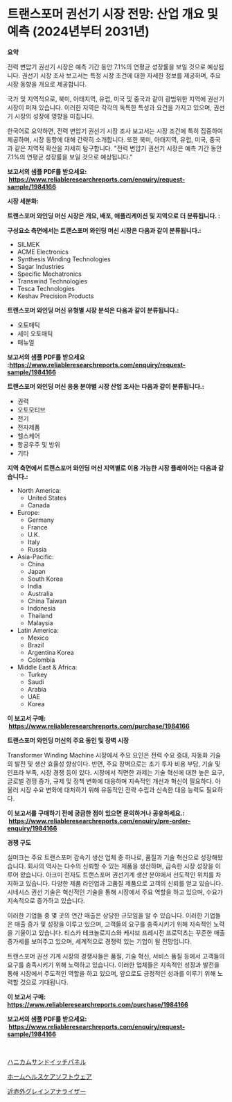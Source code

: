<p><h1>트랜스포머 권선기 시장 전망: 산업 개요 및 예측 (2024년부터 2031년)</h1></p><p><strong>요약</strong></p>
<p><p>전력 변압기 권선기 시장은 예측 기간 동안 7.1%의 연평균 성장률을 보일 것으로 예상됩니다. 권선기 시장 조사 보고서는 특정 시장 조건에 대한 자세한 정보를 제공하며, 주요 시장 동향을 개요로 제공합니다. </p><p>국가 및 지역적으로, 북미, 아태지역, 유럽, 미국 및 중국과 같이 광범위한 지역에 권선기 시장이 퍼져 있습니다. 이러한 지역은 각각의 독특한 특성과 요건을 가지고 있으며, 권선기 시장의 성장에 영향을 미칩니다.</p><p>한국어로 요약하면, 전력 변압기 권선기 시장 조사 보고서는 시장 조건에 특히 집중하여 제공하며, 시장 동향에 대해 간략히 소개합니다. 또한 북미, 아태지역, 유럽, 미국, 중국과 같은 지역적 확산을 자세히 탐구합니다. "전력 변압기 권선기 시장은 예측 기간 동안 7.1%의 연평균 성장률을 보일 것으로 예상됩니다."</p></p>
<p><strong>보고서의 샘플 PDF를 받으세요: &nbsp;<a href="https://www.reliableresearchreports.com/enquiry/request-sample/1984166">https://www.reliableresearchreports.com/enquiry/request-sample/1984166</a></strong></p>
<p><strong>시장 세분화:</strong></p>
<p><strong> 트랜스포머 와인딩 머신 시장은 개요, 배포, 애플리케이션 및 지역으로 더 분류됩니다. :</strong></p>
<p><strong>구성요소 측면에서는 트랜스포머 와인딩 머신 시장은 다음과 같이 분류됩니다.:</strong></p>
<p><ul><li>SILMEK</li><li>ACME Electronics</li><li>Synthesis Winding Technologies</li><li>Sagar Industries</li><li>Specific Mechatronics</li><li>Transwind Technologies</li><li>Tesca Technologies</li><li>Keshav Precision Products</li></ul></p>
<p><strong> 트랜스포머 와인딩 머신 유형별 시장 분석은 다음과 같이 분류됩니다.:</strong></p>
<p><ul><li>오토매틱</li><li>세미 오토매틱</li><li>매뉴얼</li></ul></p>
<p><strong>보고서의 샘플 PDF를 받으세요 :<a href="https://www.reliableresearchreports.com/enquiry/request-sample/1984166">https://www.reliableresearchreports.com/enquiry/request-sample/1984166</a></strong></p>
<p><strong> 트랜스포머 와인딩 머신 응용 분야별 시장 산업 조사는 다음과 같이 분류됩니다.:</strong></p>
<p><ul><li>권력</li><li>오토모티브</li><li>전기</li><li>전자제품</li><li>헬스케어</li><li>항공우주 및 방위</li><li>기타</li></ul></p>
<p><strong>지역 측면에서 트랜스포머 와인딩 머신 지역별로 이용 가능한 시장 플레이어는 다음과 같습니다.:</strong></p>
<p><ul>
    <li>
        North America:
        <ul>
            <li>United States</li>
            <li>Canada</li>
        </ul>
    </li>
    <li>
        Europe:
        <ul>
            <li>Germany</li>
            <li>France</li>
            <li>U.K.</li>
            <li>Italy</li>
            <li>Russia</li>
        </ul>
    </li>
    <li>
        Asia-Pacific:
        <ul>
            <li>China</li>
            <li>Japan</li>
            <li>South Korea</li>
            <li>India</li>
            <li>Australia</li>
            <li>China Taiwan</li>
            <li>Indonesia</li>
            <li>Thailand</li>
            <li>Malaysia</li>
        </ul>
    </li>
    <li>
        Latin America:
        <ul>
            <li>Mexico</li>
            <li>Brazil</li>
            <li>Argentina Korea</li>
            <li>Colombia</li>
        </ul>
    </li>
    <li>
        Middle East & Africa:
        <ul>
            <li>Turkey</li>
            <li>Saudi</li>
            <li>Arabia</li>
            <li>UAE</li>
            <li>Korea</li>
        </ul>
    </li>
    </ul></p>
<p><strong>이 보고서 구매: &nbsp;<a href="https://www.reliableresearchreports.com/purchase/1984166">https://www.reliableresearchreports.com/purchase/1984166</a></strong></p>
<p><strong>트랜스포머 와인딩 머신의 주요 동인 및 장벽 시장</strong></p>
<p><p>Transformer Winding Machine 시장에서 주요 요인은 전력 수요 증대, 자동화 기술의 발전 및 생산 효율성 향상이다. 반면, 주요 장벽으로는 초기 투자 비용 부담, 기술 및 인프라 부족, 시장 경쟁 등이 있다. 시장에서 직면한 과제는 기술 혁신에 대한 높은 요구, 글로벌 경쟁 증가, 규제 및 정책 변화에 대응하며 지속적인 개선과 혁신이 필요하다. 아울러 시장 수요 변화에 대처하기 위해 유동적인 전략 수립과 신속한 대응 능력도 필요하다.</p></p>
<p><strong>이 보고서를 구매하기 전에 궁금한 점이 있으면 문의하거나 공유하세요.: &nbsp;<a href="https://www.reliableresearchreports.com/enquiry/pre-order-enquiry/1984166">https://www.reliableresearchreports.com/enquiry/pre-order-enquiry/1984166</a></strong></p>
<p><strong>경쟁 구도</strong></p>
<p><p>실머크는 주요 트랜스포머 감속기 생산 업체 중 하나로, 품질과 기술 혁신으로 성장해왔습니다. 회사의 역사는 다수의 신뢰할 수 있는 제품을 생산하며, 급속한 시장 성장을 이루어 왔습니다. 아크미 전자도 트랜스포머 권선기계 생산 분야에서 선도적인 위치를 차지하고 있습니다. 다양한 제품 라인업과 고품질 제품으로 고객의 신뢰를 얻고 있습니다. 시네시스 권선 기술은 혁신적인 기술을 통해 시장에서 주요 역할을 하고 있으며, 수요가 지속적으로 증가하고 있습니다.</p><p>이러한 기업들 중 몇 곳의 연간 매출은 상당한 규모임을 알 수 있습니다. 이러한 기업들은 매출 증가 및 성장을 이루고 있으며, 고객들의 요구를 충족시키기 위해 지속적인 노력을 기울이고 있습니다. 티스카 테크놀로지스와 케샤브 프레시전 프로덕츠는 꾸준한 매출 증가세를 보여주고 있으며, 세계적으로 경쟁력 있는 기업이 될 전망입니다.</p><p>트랜스포머 권선 기계 시장의 경쟁사들은 품질, 기술 혁신, 서비스 품질 등에서 고객들의 요구를 충족시키기 위해 노력하고 있습니다. 이러한 업체들은 지속적인 성장과 발전을 통해 시장에서 주도적인 역할을 하고 있으며, 앞으로도 긍정적인 성과를 이루기 위해 노력할 것으로 기대됩니다.</p></p>
<p><strong>이 보고서 구매: &nbsp; <a href="https://www.reliableresearchreports.com/purchase/1984166">https://www.reliableresearchreports.com/purchase/1984166</a></strong></p>
<p><strong>보고서의 샘플 PDF를 받으세요: &nbsp;<a href="https://www.reliableresearchreports.com/enquiry/request-sample/1984166">https://www.reliableresearchreports.com/enquiry/request-sample/1984166</a></strong><strong></strong></p>
<p>&nbsp;</p>
<p><p><a href="https://github.com/one-cool-chick/Market-Research-Report-List-1/blob/main/33038548806.md">ハニカムサンドイッチパネル</a></p><p><a href="https://github.com/luffiazaza/Market-Research-Report-List-1/blob/main/27305018805.md">ホームヘルスケアソフトウェア</a></p><p><a href="https://medium.com/@nicolaseller56452023/nir%E3%82%B0%E3%83%AC%E3%82%A4%E3%83%B3%E3%82%A2%E3%83%8A%E3%83%A9%E3%82%A4%E3%82%B6%E3%83%BC%E5%B8%82%E5%A0%B4%E3%81%AE%E8%A6%8F%E6%A8%A1%E3%81%A8%E5%B8%82%E5%A0%B4%E5%8B%95%E5%90%91-%E5%AE%8C%E5%85%A8%E3%81%AA%E6%A5%AD%E7%95%8C%E3%81%AE%E6%A6%82%E8%A6%81-2024%E5%B9%B4%E3%81%8B%E3%82%892031%E5%B9%B4%E3%81%BE%E3%81%A7-cc7687a077ab">近赤外グレインアナライザー</a></p></p>